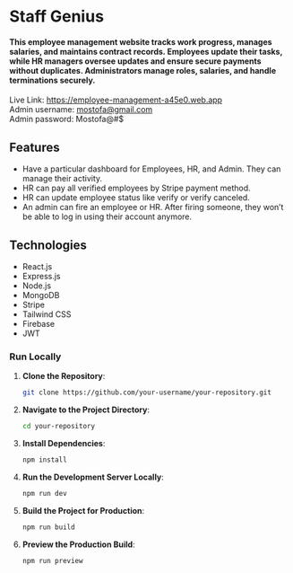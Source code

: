 # Staff Genius
#### This employee management website tracks work progress, manages salaries, and maintains contract records. Employees update their tasks, while HR managers oversee updates and ensure secure payments without duplicates. Administrators manage roles, salaries, and handle terminations securely.

Live Link: https://employee-management-a45e0.web.app <br>
Admin username: mostofa@gmail.com <br>
Admin password: Mostofa@#$ <br>

## Features

- Have a particular dashboard for Employees, HR, and Admin. They can manage their activity.
- HR can pay all verified employees by Stripe payment method.
- HR can update employee status like verify or verify canceled.
- An admin can fire an employee or HR. After firing someone, they won’t be able to log in using their account anymore.

## Technologies

- React.js
- Express.js
- Node.js
- MongoDB
- Stripe
- Tailwind CSS
- Firebase
- JWT

### Run Locally

1. **Clone the Repository**:
   ```sh
   git clone https://github.com/your-username/your-repository.git
   ```
2. **Navigate to the Project Directory**:
   ```sh
   cd your-repository
   ```
3. **Install Dependencies**:
   ```sh
   npm install
   ```
4. **Run the Development Server Locally**:
   ```sh
   npm run dev
   ```
5. **Build the Project for Production**:
   ```sh
   npm run build
   ```
6. **Preview the Production Build**:
   ```sh
   npm run preview
   ```

